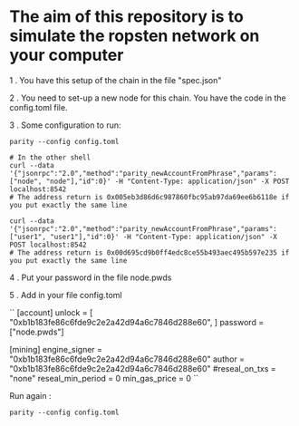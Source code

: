 # The aim of this repository is to simulate the ropsten network on your computer

1 . You have this setup of the chain in the file "spec.json"

2 . You need to set-up a new node for this chain. You have the code in the config.toml file.

3 . Some configuration to run:

    parity --config config.toml
    
    # In the other shell
    curl --data '{"jsonrpc":"2.0","method":"parity_newAccountFromPhrase","params":["node", "node"],"id":0}' -H "Content-Type: application/json" -X POST localhost:8542
    # The address return is 0x005eb3d86d6c987860fbc95ab97da69ee6b6118e if you put exactly the same line

    curl --data '{"jsonrpc":"2.0","method":"parity_newAccountFromPhrase","params":["user1", "user1"],"id":0}' -H "Content-Type: application/json" -X POST localhost:8542   
    # The address return is 0x00d695cd9b0ff4edc8ce55b493aec495b597e235 if you put exactly the same line

4 . Put your password in the file node.pwds

5 . Add in your file config.toml 

``
[account]
unlock = [
  "0xb1b183fe86c6fde9c2e2a42d94a6c7846d288e60",
]
password = ["node.pwds"]

[mining]
engine_signer = "0xb1b183fe86c6fde9c2e2a42d94a6c7846d288e60"
author = "0xb1b183fe86c6fde9c2e2a42d94a6c7846d288e60"
#reseal_on_txs = "none"
reseal_min_period = 0
min_gas_price = 0
``

Run again : 

    parity --config config.toml

